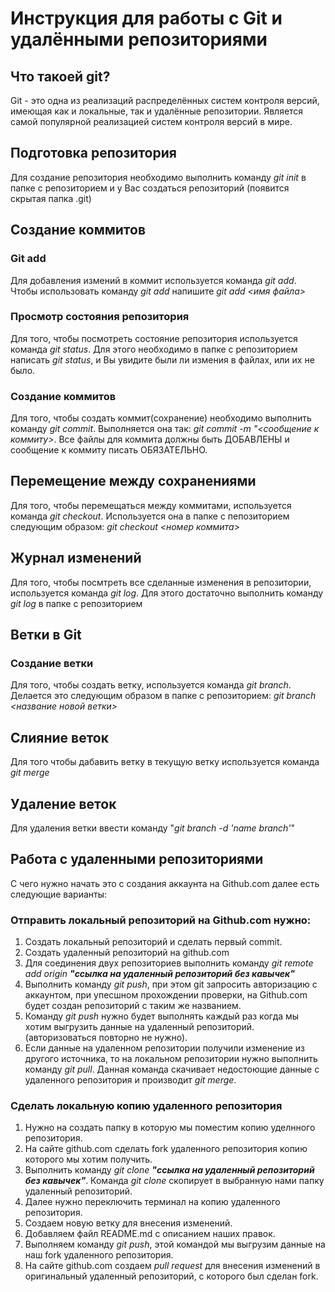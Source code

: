 # Инструкция для работы с Git и удалёнными репозиториями

## Что такоей git?
Git - это одна из реализаций распределённых систем контроля версий, имеющая как и локальные, так и удалённые репозитории. Является самой популярной реализацией систем контроля версий в мире.
## Подготовка репозитория
Для создание репозитория необходимо выполнить команду *git init* в папке с репозиторием и у Вас создаться репозиторий (появится скрытая папка .git)
## Создание коммитов
### Git add
Для добавления измений в коммит используется команда *git add*. Чтобы использовать команду *git add* напишите *git add <имя файла>*
### Просмотр состояния репозитория
Для того, чтобы посмотреть состояние репозитория используется команда *git status*. Для этого необходимо в папке с репозиторием написать *git status*, и Вы увидите были ли измения в файлах, или их не было.
### Создание коммитов
Для того, чтобы создать коммит(сохранение) необходимо выполнить команду *git commit*. Выполняется она так: *git commit -m "<сообщение к коммиту>*. Все файлы для коммита должны быть ДОБАВЛЕНЫ и сообщение к коммиту писать ОБЯЗАТЕЛЬНО.
## Перемещение между сохранениями
Для того, чтобы перемещаться между коммитами, используется команда *git checkout*. Используется она в папке с пепозиторием следующим образом: *git checkout <номер коммита>*
## Журнал изменений
Для того, чтобы посмтреть все сделанные изменения в репозитории, используется команда *git log*. Для этого достаточно выполнить команду *git log* в папке с репозиторием
## Ветки в Git
### Создание ветки
Для того, чтобы создать ветку, используется команда *git branch*. Делается это следующим образом в папке с репозиторием: *git branch <название новой ветки>*
## Слияние веток
Для того чтобы дабавить ветку в текущую ветку используется команда *git merge*
## Удаление веток
Для удаления ветки ввести команду "*git branch -d 'name branch'*"
## Работа с удаленными репозиториями
С чего нужно начать это с создания аккаунта на Github.com далее есть следующие варианты:
### Отправить локальный репозиторий на Github.com нужно:
1. Создать локальный репозиторий и сделать первый commit.
2. Создать удаленный репозиторий на github.com
3. Для соединения двух репозиториев выполнить команду *git remote add origin __"ссылка на удаленный репозиторий без кавычек"__*
4. Выполнить команду *git push*, при этом git запросить авторизацию с аккаунтом, при упесшном прохождении проверки, на Github.com будет создан репозиторий с таким же названием.
5. Команду *git push* нужно будет выполнять каждый раз когда мы хотим выгрузить данные на удаленный репозиторий. (авторизоваться повторно не нужно).
6. Если данные на удаленном репозитории получили изменение из другого источника, то на локальном репозитории нужно выполнить команду *git pull*. Данная команда скачивает недостоющие данные с удаленного репозитория и производит *git merge*.
### Сделать локальную копию удаленного репозитория
1. Нужно на создать папку в которую мы поместим копию уделнного репозитория.
2. На сайте github.com сделать fork удаленного репозитория копию которого мы хотим получить.
3. Выполнить команду *git clone __"ссылка на удаленный репозиторий без кавычек"__*. Команда *git clone* скопирует в выбранную нами папку удаленный репозиторий.
4. Далее нужно переключить терминал на копию удаленного репозитория.
5. Создаем новую ветку для внесения изменений.
6. Добавляем файл README.md с описанием наших правок.
7. Выполняем команду *git push*, этой командой мы выгрузим данные на наш fork удаленного репозитория.
8. На сайте github.com создаем *pull request* для внесения изменений в оригинальный удаленный репозиторий, с которого был сделан fork.